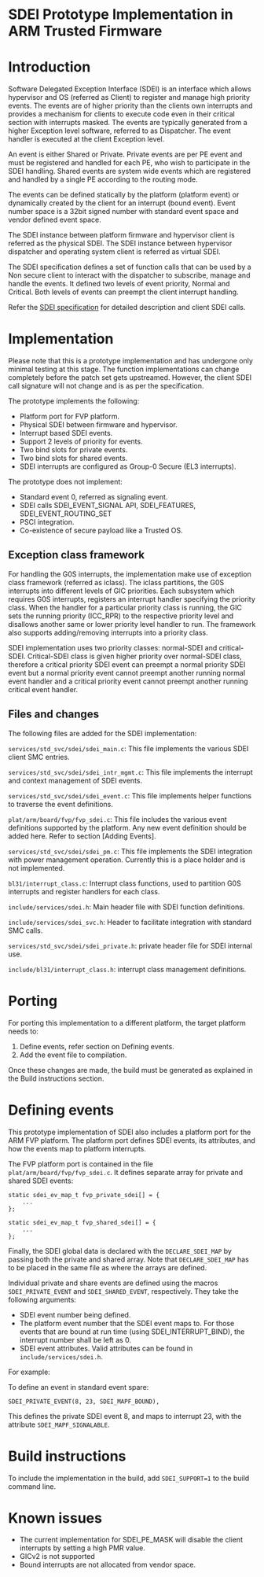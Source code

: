 
SDEI Prototype Implementation in ARM Trusted Firmware
=====================================================

# Introduction
Software Delegated Exception Interface (SDEI) is an interface which allows
hypervisor and OS (referred as Client) to register and manage high priority
events. The events are of higher priority than the clients own interrupts
and provides a mechanism for clients to execute code even in their critical
section with interrupts masked. The events are typically generated from a
higher Exception level software, referred to as Dispatcher.
The event handler is executed at the client Exception level.

An event is either Shared or Private. Private events are per PE event and must
be registered and handled for each PE, who wish to participate in the SDEI
handling. Shared events are system wide events which are registered and handled
by a single PE according to the routing mode.

The events can be defined statically by the platform (platform event)
or dynamically created by the client for an interrupt (bound event). Event
number space is a 32bit signed number with standard event space and vendor
defined event space.

The SDEI instance between platform firmware and hypervisor client is referred
as the physical SDEI. The SDEI instance between hypervisor dispatcher
and operating system client is referred as virtual SDEI.

The SDEI specification defines a set of function calls that can be
used by a Non secure client to interact with the dispatcher to subscribe,
manage and handle the events. It defined two levels of event priority,
Normal and Critical. Both levels of events can preempt the client interrupt
handling.

Refer the [SDEI specification][1] for detailed description and client SDEI calls.

# Implementation
Please note that this is a prototype implementation and has undergone only
minimal testing at this stage. The function implementations can change
completely before the patch set gets upstreamed. However, the client SDEI call
signature will not change and is as per the specification.

The prototype implements the following:
 * Platform port for FVP platform.
 * Physical SDEI between firmware and hypervisor.
 * Interrupt based SDEI events.
 * Support 2 levels of priority for events.
 * Two bind slots for private events.
 * Two bind slots for shared events.
 * SDEI interrupts are configured as Group-0 Secure (EL3 interrupts).

The prototype does not implement:
 * Standard event 0, referred as signaling event.
 * SDEI calls SDEI_EVENT_SIGNAL API, SDEI_FEATURES, SDEI_EVENT_ROUTING_SET
 * PSCI integration.
 * Co-existence of secure payload like a Trusted OS.

## Exception class framework
For handling the G0S interrupts, the implementation make use of exception class
framework (referred as iclass). The iclass partitions, the G0S interrupts into
different levels of GIC priorities. Each subsystem which requires G0S
interrupts, registers an interrupt handler specifying the priority class. When
the handler for a particular priority class is running, the GIC sets the running
priority (ICC_RPR) to the respective priority level and disallows another same
or lower priority level handler to run.  The framework also supports
adding/removing interrupts into a priority class.

 SDEI implementation uses two priority classes: normal-SDEI and critical-SDEI.
 Critical-SDEI class is given higher priority over normal-SDEI class, therefore
 a critical priority SDEI event can preempt a normal priority SDEI event but
 a normal priority event cannot preempt another running normal event handler
 and a critical priority event cannot preempt another running critical event
 handler.

## Files and changes

The following files are added for the SDEI implementation:

`services/std_svc/sdei/sdei_main.c`:
This file implements the various SDEI client SMC entries.

`services/std_svc/sdei/sdei_intr_mgmt.c`:
This file implements the interrupt and context management of SDEI events.

`services/std_svc/sdei/sdei_event.c`:
This file implements helper functions to traverse the event definitions.

`plat/arm/board/fvp/fvp_sdei.c`:
This file includes the various event definitions supported by the platform. Any
new event definition should be added here. Refer to section [Adding Events].

`services/std_svc/sdei/sdei_pm.c`:
 This file implements the SDEI integration with power management operation.
 Currently this is a place holder and is not implemented.

`bl31/interrupt_class.c`:
 Interrupt class functions, used to partition G0S interrupts and register
 handlers for each class.

`include/services/sdei.h`:
 Main header file with SDEI function definitions.

`include/services/sdei_svc.h`:
 Header to facilitate integration with standard SMC calls.

`services/std_svc/sdei/sdei_private.h`:
 private header file for SDEI internal use.

`include/bl31/interrupt_class.h`:
 interrupt class management definitions.


# Porting
For porting this implementation to a different platform, the target
platform needs to:
  1. Define events, refer section on Defining events.
  2. Add the event file to compilation.

Once these changes are made, the build must be generated as explained in
the Build instructions section.


# Defining events

This prototype implementation of SDEI also includes a platform port for the ARM
FVP platform. The platform port defines SDEI events, its attributes, and how the
events map to platform interrupts.

The FVP platform port is contained in the file `plat/arm/board/fvp/fvp_sdei.c`.
It defines separate array for private and shared SDEI events:

```
static sdei_ev_map_t fvp_private_sdei[] = {
	...
};

static sdei_ev_map_t fvp_shared_sdei[] = {
	...
};
```

Finally, the SDEI global data is declared with the `DECLARE_SDEI_MAP` by passing
both the private and shared array. Note that `DECLARE_SDEI_MAP` has to be placed
in the same file as where the arrays are defined.

Individual private and share events are defined using the macros
`SDEI_PRIVATE_EVENT` and `SDEI_SHARED_EVENT`, respectively. They take the
following arguments:

  * SDEI event number being defined.
  * The platform event number that the SDEI event maps to. For those events that
    are bound at run time (using SDEI_INTERRUPT_BIND), the interrupt number
    shall be left as 0.
  * SDEI event attributes. Valid attributes can be found in
    `include/services/sdei.h`.

For example:

To define an event in standard event spare:
```
SDEI_PRIVATE_EVENT(8, 23, SDEI_MAPF_BOUND),
```

This defines the private SDEI event 8, and maps to interrupt 23, with the
attribute `SDEI_MAPF_SIGNALABLE`.


# Build instructions
To include the implementation in the build, add `SDEI_SUPPORT=1` to the build
command line.

# Known issues
 * The current implementation for SDEI_PE_MASK will disable
   the client interrupts by setting a high PMR value.
 * GICv2 is not supported
 * Bound interrupts are not allocated from vendor space.


[1]: http://infocenter.arm.com/help/topic/com.arm.doc.den0054a/ARM_DEN0054A_Software_Delegated_Exception_Interface.pdf "SDEI17"
